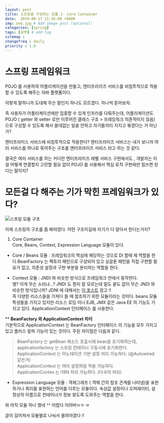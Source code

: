 ```yaml
---
layout: post
title: 스프링을 구성하는 모듈 1- Core Container
date:  2019-08-17 21:36:00 +0800
img: one.jpg # Add image post (optional)
categories: [spring]
tags: [공부] # add tag
sitemap :
changefreq : daily
priority : 1.0
---
```

# 스프링 프레임워크
POJO 를 사용하여 어플리케이션을 만들고,  엔터프라이즈 서비스를 비침투적으로 적용할 수 있도록 해주는 자바 플랫폼이다.

이렇게 말하니까 도대체 무슨 말인지 하나도 모르겠다.  하나씩 뜯어보자. 

즉 사용자가 어플리케이션에만 집중할 수 있게  인프라를 다뤄주는데,  어플리케이션도 POJO ( getter 와 setter 로만 이루어진 클래스 구조 > 프레임워크 의존적이지 않음) 으로 구성할 수 있도록 해서  쓸데없는 일을 안하고 자기들끼리 지지고 볶겠다는 거 아닌가? 

엔터프라이스 서비스에 비침투적으로 적용한다? 엔터프라이즈 서비스는 내가 보니까 여러 서비스를 하나로 묶어주는  구조를 엔터프라이즈 서비스 라고 하는 것 같다.

결국은 여러 서비스를 하는 커다란 엔터프라이즈 레벨 서비스 구현에서도 , 개발자는 이걸 어떻게 연결할지 고민할 필요 없이 POJO 를 사용해서 핵심 로직 구현에만 힘쓰면 된다는 말이지?  

# 모든걸 다 해주는 기가 막힌 프레임워크가 있다? 
![스프링 모듈 구조](http://yaejinha.github.io/assets/img/spring-overview.png)

이제 스프링의 구조를 좀 봐야겠다.  어떤 구조이길래 자기가 다 알아서 한다는거지? 

1. Core Container  
Core, Beans, Context,  Expression Language 모듈이 있다.  
- Core / Beans 모듈 : 프레임워크의 핵심에 해당하는 것으로 DI 할때 제 역할을 한다.BeanFactory 는 팩토리 패턴으로 구성되어 있고 싱글톤 패턴을 직접 구현할 필요가 없고, 의존성 설정과 구현 부분을 분리하는 역할을 한다.  

- Context 모듈 : JNDI 와 비슷한 방식으로 프레임워크 안에서 동작한다.  
엥? 이게 무슨 소리냐...? JNDI 도 뭔지 잘 모르는데 밑도 끝도 없이 무슨 JNDI 와 비슷한 방식입니까? 
JDNI 에 대해서는 [이 포스트]() 참고 !!  
즉 다양한 리소스들을 가져다 쓸 때 참조하기 위한 모듈이라는 것이다. beans 모듈 특성들을  가지고 있지만 리소스 로딩 이나 EJB, JMX 같은 Java EE 의 기능도 가지고 있다. ApplicationContext 인터페이스 를 사용한다.     

** **BeanFactory 와 ApplicationContext 차이**  
기본적으로 ApplicationContext 는 BeanFactory 인터페이스 의 기능을 모두 가지고 있고 플러스 알파 기능이 있는 것이다.  주된 차이점은 다음과 같다.  
>  BeanFactory 는 getBean 메소드 호출시에 bean을 초기화하는데, applicationfactory 는 스프링 컨테이너 구동시에 초기화한다.  
>  ApplicationContext 는 어노테이션 기반 설정 처리 가능하다. (@Autowired 같은거)  
>  ApplicationContext 는  여러 설정파일 적용 가능하다.  
>  ApplicationContex 는 i18N 처리 가능하다.  (다국어 처리)

- Expression Language 모듈 :  객체그래프 ( 객체 간의 참조 관계를 나타냄)을 표현하거나 쿼리를 표현하는 언어를 다루는 모듈이다. 속성값 설정이나 오퍼레이터, 설정상의 이름으로 컨테이너가  정보 찾도록 도와주는 역할을 한다.  

와 아직 모듈 하나 했네 ^^ 어렵다 어려버ㅠㅇ ㅠ

글이 길어져서 모듈별로 나눠서 올려야겠다 !!  